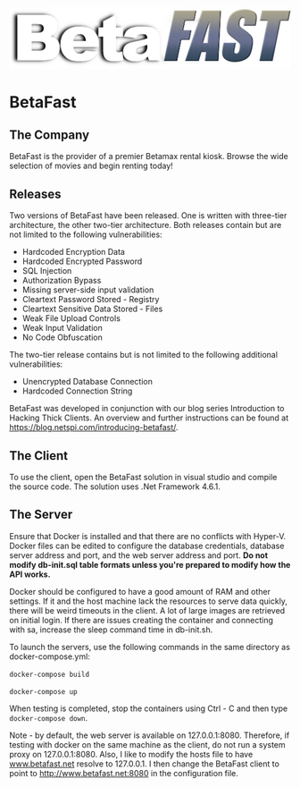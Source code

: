 ![Image of BetaFast](https://github.com/NetSPI/BetaFast/blob/master/docs/images/betafast-logo.png)
# BetaFast
## The Company
BetaFast is the provider of a premier Betamax rental kiosk. Browse the wide selection of movies and begin renting today!

## Releases
Two versions of BetaFast have been released. One is written with three-tier architecture, the other two-tier architecture. Both releases contain but are not limited to the following vulnerabilities:
* Hardcoded Encryption Data
* Hardcoded Encrypted Password
* SQL Injection
* Authorization Bypass
* Missing server-side input validation
* Cleartext Password Stored - Registry
* Cleartext Sensitive Data Stored - Files
* Weak File Upload Controls
* Weak Input Validation
* No Code Obfuscation

The two-tier release contains but is not limited to the following additional vulnerabilities:
* Unencrypted Database Connection
* Hardcoded Connection String

BetaFast was developed in conjunction with our blog series Introduction to Hacking Thick Clients. An overview and further instructions can be found at https://blog.netspi.com/introducing-betafast/.

## The Client
To use the client, open the BetaFast solution in visual studio and compile the source code. The solution uses .Net Framework 4.6.1.

## The Server
Ensure that Docker is installed and that there are no conflicts with Hyper-V. Docker files can be edited to configure the database credentials, database server address and port, and the web server address and port. **Do not modify db-init.sql table formats unless you're prepared to modify how the API works.**

Docker should be configured to have a good amount of RAM and other settings. If it and the host machine lack the resources to serve data quickly, there will be weird timeouts in the client. A lot of large images are retrieved on initial login. If there are issues creating the container and connecting with sa, increase the sleep command time in db-init.sh.

To launch the servers, use the following commands in the same directory as docker-compose.yml:

```docker-compose build```

```docker-compose up```

When testing is completed, stop the containers using Ctrl - C and then type `docker-compose down`.

Note - by default, the web server is available on 127.0.0.1:8080. Therefore, if testing with docker on the same machine as the client, do not run a system proxy on 127.0.0.1:8080. Also, I like to modify the hosts file to have www.betafast.net resolve to 127.0.0.1. I then change the BetaFast client to point to http://www.betafast.net:8080 in the configuration file.
